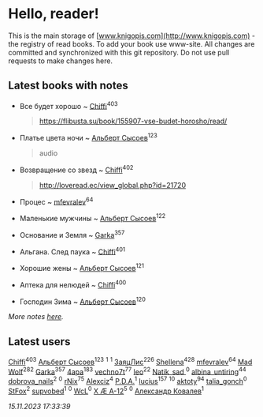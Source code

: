 # Hello, reader!
This is the main storage of [www.knigopis.com](http://www.knigopis.com) - the registry of read books.
To add your book use www-site. All changes are committed and synchronized with this git repository.
Do not use pull requests to make changes here.


## Latest books with notes
* Все будет хорошо ~ [Chiffi](users/105/105831994080785626680-google)<sup>403</sup>
    > https://flibusta.su/book/155907-vse-budet-horosho/read/

* Платье цвета ночи ~ [Альберт Сысоев](users/474/47446642-vkontakte)<sup>123</sup>
    > audio

* Возвращение со звезд ~ [Chiffi](users/105/105831994080785626680-google)<sup>402</sup>
    > http://loveread.ec/view_global.php?id=21720

* Процес ~ [mfevralev](users/140/140966150-vkontakte)<sup>64</sup>

* Маленькие мужчины ~ [Альберт Сысоев](users/474/47446642-vkontakte)<sup>122</sup>

* Основание и Земля ~ [Garka](users/115/115753719718250012620-google)<sup>357</sup>

* Альгана. След паука ~ [Chiffi](users/105/105831994080785626680-google)<sup>401</sup>

* Хорошие жены ~ [Альберт Сысоев](users/474/47446642-vkontakte)<sup>121</sup>

* Аптека для нелюдей ~ [Chiffi](users/105/105831994080785626680-google)<sup>400</sup>

* Господин Зима ~ [Альберт Сысоев](users/474/47446642-vkontakte)<sup>120</sup>


_More notes [here](latest_books_with_notes.md)._


## Latest users
[Chiffi](users/105/105831994080785626680-google)<sup>403</sup> 
[Альберт Сысоев](users/474/47446642-vkontakte)<sup>123</sup> 
[](users/115/115095777313809768381-google)<sup>1</sup> 
[](users/105/105803270930838059244-google)<sup>1</sup> 
[ЗаяцЛис](users/112/112388384595246311466-google)<sup>226</sup> 
[Shellena](users/134/13413591548892934957-mailru)<sup>428</sup> 
[mfevralev](users/140/140966150-vkontakte)<sup>64</sup> 
[Mad Wolf](users/947/94738840-vkontakte)<sup>282</sup> 
[Garka](users/115/115753719718250012620-google)<sup>357</sup> 
[4apa](users/117/117392596378069249667-google)<sup>183</sup> 
[vechno7t](users/102/102483077884312127500-google)<sup>77</sup> 
[leo](users/106/106915386474260202605-google)<sup>22</sup> 
[Natik_sad ](users/108/108898237485217151983-google)<sup>0</sup> 
[albina_untiring](users/257/2579695-vkontakte)<sup>44</sup> 
[dobrova_nails](users/606/6069210-vkontakte)<sup>2</sup> 
[](users/112/112239748706900948406-google)<sup>0</sup> 
[rNix](users/227/22742452-yandex)<sup>75</sup> 
[Alexciz](users/104/104402554069177138887-google)<sup>4</sup> 
[P.D.A.](users/101/101885615006241630614-google)<sup>1</sup> 
[lucius](users/838/83820536-yandex)<sup>157</sup> 
[](users/101/101368518035734751027-google)<sup>10</sup> 
[aktoty](users/275/275766107-vkontakte)<sup>94</sup> 
[talia_gonch](users/116/116727437007720956503-google)<sup>0</sup> 
[StFox](users/108/10824953-yandex)<sup>2</sup> 
[supvobed](users/111/111120684537115120803-google)<sup>1</sup> 
[](users/108/108689900996785507657-google)<sup>0</sup> 
[WcL](users/106/106758454733805717947-google)<sup>0</sup> 
[X Æ A-12](users/115/115609550904757194526-google)<sup>5</sup> 
[](users/112/112452730042794139520-google)<sup>0</sup> 
[Александр Ковалев](users/141/14161137020827113329-mailru)<sup>1</sup> 


_15.11.2023 17:33:39_
